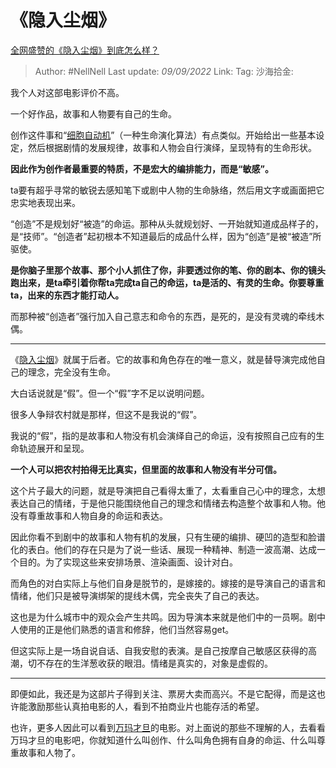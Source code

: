 # 《隐入尘烟》
[全网盛赞的《隐入尘烟》到底怎么样？](https://www.zhihu.com/question/551216657/answer/2662007086)

> Author: #NellNell
> Last update: *09/09/2022*
> Link:
> Tag:
> 沙海拾金:

我个人对这部电影评价不高。

一个好作品，故事和人物要有自己的生命。

创作这件事和“[细胞自动机](https://www.zhihu.com/search?q=%E7%BB%86%E8%83%9E%E8%87%AA%E5%8A%A8%E6%9C%BA&search_source=Entity&hybrid_search_source=Entity&hybrid_search_extra=%7B%22sourceType%22%3A%22answer%22%2C%22sourceId%22%3A2662007086%7D)”（一种生命演化算法）有点类似。开始给出一些基本设定，然后根据剧情的发展规律，故事和人物会自行演绎，呈现特有的生命形状。

**因此作为创作者最重要的特质，不是宏大的编排能力，而是“敏感”。**

ta要有超乎寻常的敏锐去感知笔下或剧中人物的生命脉络，然后用文字或画面把它忠实地表现出来。

“创造”不是规划好“被造”的命运。那种从头就规划好、一开始就知道成品样子的，是“技师”。“创造者”起初根本不知道最后的成品什么样，因为“创造”是被“被造”所驱使。

**是你脑子里那个故事、那个小人抓住了你，非要透过你的笔、你的剧本、你的镜头跑出来，是ta牵引着你帮ta完成ta自己的命运，ta是活的、有灵的生命。你要尊重ta，出来的东西才能打动人。**

而那种被“创造者”强行加入自己意志和命令的东西，是死的，是没有灵魂的牵线木偶。

---

《[隐入尘烟](https://www.zhihu.com/search?q=%E9%9A%90%E5%85%A5%E5%B0%98%E7%83%9F&search_source=Entity&hybrid_search_source=Entity&hybrid_search_extra=%7B%22sourceType%22%3A%22answer%22%2C%22sourceId%22%3A2662007086%7D)》就属于后者。它的故事和角色存在的唯一意义，就是替导演完成他自己的理念，完全没有生命。

大白话说就是“假”。但一个“假”字不足以说明问题。

很多人争辩农村就是那样，但这不是我说的“假”。

我说的“假”，指的是故事和人物没有机会演绎自己的命运，没有按照自己应有的生命轨迹展开和呈现。

**一个人可以把农村拍得无比真实，但里面的故事和人物没有半分可信。**

这个片子最大的问题，就是导演把自己看得太重了，太看重自己心中的理念，太想表达自己的情绪，于是他只能围绕他自己的理念和情绪去构造整个故事和人物。他没有尊重故事和人物自身的命运和表达。

因此你看不到剧中的故事和人物有机的发展，只有生硬的编排、硬凹的造型和脸谱化的表白。他们的存在只是为了说一些话、展现一种精神、制造一波高潮、达成一个目的。为了实现这些来安排场景、渲染画面、设计对白。

而角色的对白实际上与他们自身是脱节的，是嫁接的。嫁接的是导演自己的语言和情绪，他们只是被导演绑架的提线木偶，完全丧失了自己的表达。

这也是为什么城市中的观众会产生共鸣。因为导演本来就是他们中的一员啊。剧中人使用的正是他们熟悉的语言和修辞，他们当然容易get。

但这实际上是一场自说自话、自我安慰的表演。是自己按摩自己敏感区获得的高潮，切不存在的生洋葱收获的眼泪。情绪是真实的，对象是虚假的。

---

即便如此，我还是为这部片子得到关注、票房大卖而高兴。不是它配得，而是这也许能激励那些认真拍电影的人，看到不拍商业片也能存活的希望。

也许，更多人因此可以看到[万玛才旦](https://www.zhihu.com/search?q=%E4%B8%87%E7%8E%9B%E6%89%8D%E6%97%A6&search_source=Entity&hybrid_search_source=Entity&hybrid_search_extra=%7B%22sourceType%22%3A%22answer%22%2C%22sourceId%22%3A2662007086%7D)的电影。对上面说的那些不理解的人，去看看万玛才旦的电影吧，你就知道什么叫创作、什么叫角色拥有自身的命运、什么叫尊重故事和人物了。
